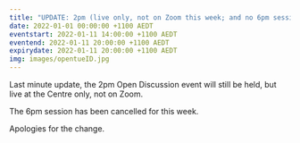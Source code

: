 ```yaml
---
title: "UPDATE: 2pm (live only, not on Zoom this week; and no 6pm session): Open Discussion, bring your Q&A and insights"
date: 2022-01-01 00:00:00 +1100 AEDT
eventstart: 2022-01-11 14:00:00 +1100 AEDT
eventend: 2022-01-11 20:00:00 +1100 AEDT
expirydate: 2022-01-11 20:00:00 +1100 AEDT
img: images/opentueID.jpg
---
```


Last minute update, the 2pm Open Discussion event will still be held, but live at the Centre only, not on Zoom.

The 6pm session has been cancelled for this week.

Apologies for the change.